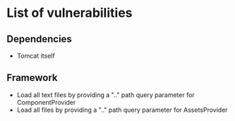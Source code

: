 # List of vulnerabilities

## Dependencies
- Tomcat itself

## Framework

- Load all text files by providing a ".." path query parameter for ComponentProvider
- Load all files by providing a ".." path query parameter for AssetsProvider


